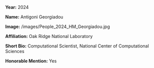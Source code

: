 **Year:** 2024

**Name:** Antigoni Georgiadou

**Image:** /images/People_2024_HM_Georgiadou.jpg

**Affiliation:** Oak Ridge National Laboratory

**Short Bio:** Computational Scientist, National Center of Computational Sciences

**Honorable Mention:** Yes

